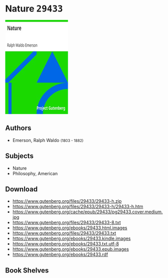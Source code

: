 # Nature <kbd>29433</kbd>

![](./cover.medium.jpg "")

## Authors


 - Emerson, Ralph Waldo <small>(1803 - 1882)</small>

## Subjects


 - Nature
 - Philosophy, American

## Download


 - https://www.gutenberg.org/files/29433/29433-h.zip
 - https://www.gutenberg.org/files/29433/29433-h/29433-h.htm
 - https://www.gutenberg.org/cache/epub/29433/pg29433.cover.medium.jpg
 - https://www.gutenberg.org/files/29433/29433-8.txt
 - https://www.gutenberg.org/ebooks/29433.html.images
 - https://www.gutenberg.org/files/29433/29433.txt
 - https://www.gutenberg.org/ebooks/29433.kindle.images
 - https://www.gutenberg.org/ebooks/29433.txt.utf-8
 - https://www.gutenberg.org/ebooks/29433.epub.images
 - https://www.gutenberg.org/ebooks/29433.rdf

## Book Shelves


